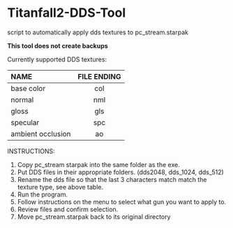 # Titanfall2-DDS-Tool
script to automatically apply dds textures to pc_stream.starpak 

**This tool does not create backups**

Currently supported DDS textures:

| NAME              | FILE ENDING  | 
| :-------------    | :----------: |
|  base color       | col          | 
|  normal           | nml          |
|  gloss            | gls          |
|  specular         | spc          |
|  ambient occlusion| ao           |

INSTRUCTIONS:

1. Copy pc_stream starpak into the same folder as the exe.
2. Put DDS files in their appropriate folders. (dds2048, dds_1024, dds_512)
3. Rename the dds file so that the last 3 characters match match the texture type,
   see above table.
4. Run the program.
5. Follow instructions on the menu to select what gun you want to apply to.
6. Review files and confirm selection.
7. Move pc_stream.starpak back to its original directory
